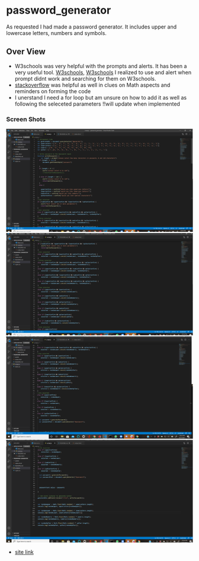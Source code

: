 # password_generator
As requested I had made a password generator. It includes upper and lowercase letters, numbers and symbols.
## Over View
* W3schools was very helpful with the prompts and alerts. It has been a very useful tool. [W3schools](https://www.w3schools.com/jsref/met_win_prompt.asp), 
[W3schools](https://www.w3schools.com/jsref/met_win_alert.asp) I realized to use and alert when prompt didnt work and searching for them on W3schools.
* [stackoverflow](https://stackoverflow.com/questions/1497481/javascript-password-generator) was helpful as well in clues on Math aspects and reminders on forming the code
* I unerstand I need a for loop but am unsure on how to add it as well as following the seleceted parameters !!will update when implemented
### Screen Shots
![Js top](assets/js_ss1.png)
![Js top mid](assets/js_ss2.png)
![Js bottom mid](assets/js_ss3.png)
![Js bottom](assets/js_ss4.png)


* [site link](https://wan2748.github.io/password_generator/)